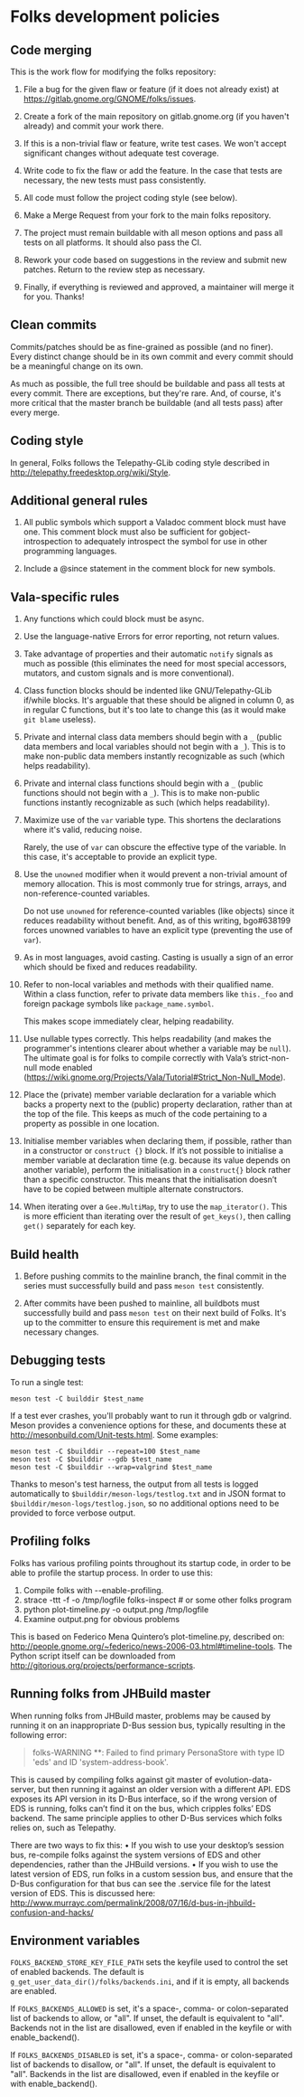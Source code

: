 Folks development policies
==========================

Code merging
------------
This is the work flow for modifying the folks repository:

1. File a bug for the given flaw or feature (if it does not already exist) at
   https://gitlab.gnome.org/GNOME/folks/issues.

2. Create a fork of the main repository on gitlab.gnome.org (if you haven't
   already) and commit your work there.

3. If this is a non-trivial flaw or feature, write test cases. We won't accept
   significant changes without adequate test coverage.

4. Write code to fix the flaw or add the feature. In the case that tests are
   necessary, the new tests must pass consistently.

5. All code must follow the project coding style (see below).

6. Make a Merge Request from your fork to the main folks repository.

7. The project must remain buildable with all meson options and pass all
   tests on all platforms. It should also pass the CI.

8. Rework your code based on suggestions in the review and submit new patches.
   Return to the review step as necessary.

9. Finally, if everything is reviewed and approved, a maintainer will merge it
   for you. Thanks!

Clean commits
-------------
Commits/patches should be as fine-grained as possible (and no finer). Every
distinct change should be in its own commit and every commit should be a
meaningful change on its own.

As much as possible, the full tree should be buildable and pass all tests at
every commit. There are exceptions, but they're rare. And, of course, it's more
critical that the master branch be buildable (and all tests pass) after every
merge.

Coding style
------------
In general, Folks follows the Telepathy-GLib coding style described in
http://telepathy.freedesktop.org/wiki/Style.

Additional general rules
------------------------
1. All public symbols which support a Valadoc comment block must have one. This
   comment block must also be sufficient for gobject-introspection to adequately
   introspect the symbol for use in other programming languages.

2. Include a @since statement in the comment block for new symbols.

Vala-specific rules
-------------------
1. Any functions which could block must be async.

2. Use the language-native Errors for error reporting, not return values.

3. Take advantage of properties and their automatic `notify` signals as much as
   possible (this eliminates the need for most special accessors, mutators, and
   custom signals and is more conventional).

4. Class function blocks should be indented like GNU/Telepathy-GLib if/while
   blocks. It's arguable that these should be aligned in column 0, as in regular
   C functions, but it's too late to change this (as it would make `git blame`
   useless).

5. Private and internal class data members should begin with a `_` (public data
   members and local variables should not begin with a `_`). This is to make
   non-public data members instantly recognizable as such (which helps
   readability).

6. Private and internal class functions should begin with a `_` (public
   functions should not begin with a `_`). This is to make non-public functions
   instantly recognizable as such (which helps readability).

7. Maximize use of the `var` variable type. This shortens the declarations where
   it's valid, reducing noise.

   Rarely, the use of `var` can obscure the effective type of the variable. In
   this case, it's acceptable to provide an explicit type.

8. Use the `unowned` modifier when it would prevent a non-trivial amount of
   memory allocation. This is most commonly true for strings, arrays, and
   non-reference-counted variables.

   Do not use `unowned` for reference-counted variables (like objects) since it
   reduces readability without benefit. And, as of this writing, bgo#638199
   forces unowned variables to have an explicit type (preventing the use of
   `var`).

9. As in most languages, avoid casting. Casting is usually a sign of an error
   which should be fixed and reduces readability.

10. Refer to non-local variables and methods with their qualified name. Within a
    class function, refer to private data members like `this._foo` and foreign
    package symbols like `package_name.symbol`.

    This makes scope immediately clear, helping readability.

11. Use nullable types correctly. This helps readability (and makes the
    programmer's intentions clearer about whether a variable may be `null`). The
    ultimate goal is for folks to compile correctly with Vala’s strict-non-null
    mode enabled
    (https://wiki.gnome.org/Projects/Vala/Tutorial#Strict_Non-Null_Mode).

12. Place the (private) member variable declaration for a variable which backs a
    property next to the (public) property declaration, rather than at the top
    of the file. This keeps as much of the code pertaining to a property as
    possible in one location.

13. Initialise member variables when declaring them, if possible, rather than in
    a constructor or `construct {}` block. If it’s not possible to initialise a
    member variable at declaration time (e.g. because its value depends on
    another variable), perform the initialisation in a `construct{}` block
    rather than a specific constructor. This means that the initialisation
    doesn’t have to be copied between multiple alternate constructors.

14. When iterating over a `Gee.MultiMap`, try to use the `map_iterator()`.
    This is more efficient than iterating over the result of `get_keys()`,
    then calling `get()` separately for each key.

Build health
------------
1.  Before pushing commits to the mainline branch, the final commit in the
    series must successfully build and pass `meson test` consistently.

2.  After commits have been pushed to mainline, all buildbots must successfully
    build and pass `meson test` on their next build of Folks. It's up to the
    committer to ensure this requirement is met and make necessary changes.

Debugging tests
---------------
To run a single test:

```
meson test -C builddir $test_name
```

If a test ever crashes, you'll probably want to run it through gdb or valgrind.
Meson provides a convenience options for these, and documents these at
http://mesonbuild.com/Unit-tests.html. Some examples:

```
meson test -C $builddir --repeat=100 $test_name
meson test -C $builddir --gdb $test_name
meson test -C $builddir --wrap=valgrind $test_name
```

Thanks to meson's test harness, the output from all tests is logged
automatically to `$builddir/meson-logs/testlog.txt` and in JSON format to
`$builddir/meson-logs/testlog.json`, so no additional options need to be
provided to force verbose output.

Profiling folks
---------------
Folks has various profiling points throughout its startup code, in order to be
able to profile the startup process. In order to use this:
 1. Compile folks with --enable-profiling.
 2. strace -ttt -f -o /tmp/logfile folks-inspect # or some other folks program
 3. python plot-timeline.py -o output.png /tmp/logfile
 4. Examine output.png for obvious problems

This is based on Federico Mena Quintero’s plot-timeline.py, described on:
http://people.gnome.org/~federico/news-2006-03.html#timeline-tools. The Python
script itself can be downloaded from
http://gitorious.org/projects/performance-scripts.

Running folks from JHBuild master
---------------------------------
When running folks from JHBuild master, problems may be caused by running it on
an inappropriate D-Bus session bus, typically resulting in the following error:

> folks-WARNING **: Failed to find primary PersonaStore with type ID 'eds' and
> ID 'system-address-book'.

This is caused by compiling folks against git master of evolution-data-server,
but then running it against an older version with a different API. EDS exposes
its API version in its D-Bus interface, so if the wrong version of EDS is
running, folks can’t find it on the bus, which cripples folks’ EDS backend.
The same principle applies to other D-Bus services which folks relies on, such
as Telepathy.

There are two ways to fix this:
 • If you wish to use your desktop’s session bus, re-compile folks against the
   system versions of EDS and other dependencies, rather than the JHBuild
   versions.
 • If you wish to use the latest version of EDS, run folks in a custom session
   bus, and ensure that the D-Bus configuration for that bus can see the
   .service file for the latest version of EDS. This is discussed here:
   http://www.murrayc.com/permalink/2008/07/16/d-bus-in-jhbuild-confusion-and-hacks/

Environment variables
---------------------
`FOLKS_BACKEND_STORE_KEY_FILE_PATH` sets the keyfile used to control the set
of enabled backends. The default is `g_get_user_data_dir()/folks/backends.ini`,
and if it is empty, all backends are enabled.

If `FOLKS_BACKENDS_ALLOWED` is set, it's a space-, comma- or
colon-separated list of backends to allow, or "all". If unset, the
default is equivalent to "all". Backends not in the list are disallowed,
even if enabled in the keyfile or with enable_backend().

If `FOLKS_BACKENDS_DISABLED` is set, it's a space-, comma- or
colon-separated list of backends to disallow, or "all". If unset, the
default is equivalent to "all". Backends in the list are disallowed,
even if enabled in the keyfile or with enable_backend().
